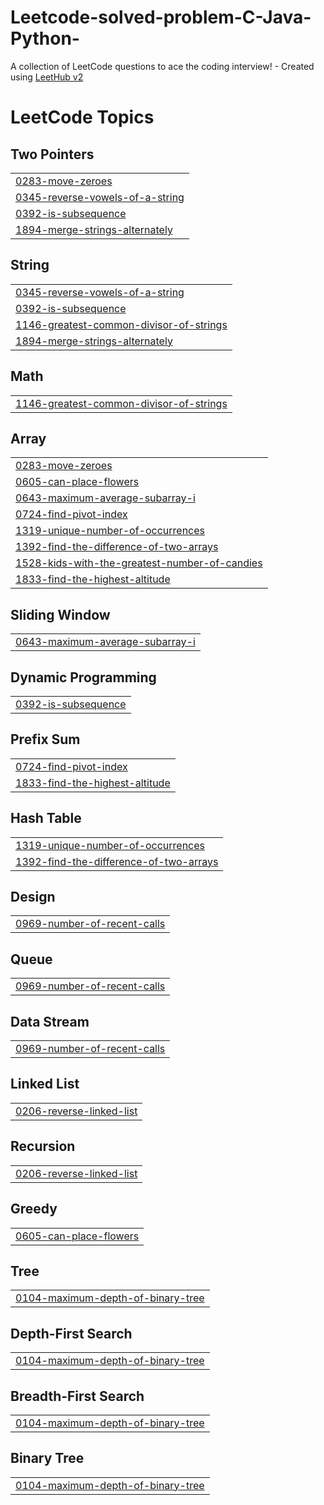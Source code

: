 # Leetcode-solved-problem-C-Java-Python-
A collection of LeetCode questions to ace the coding interview! - Created using [LeetHub v2](https://github.com/arunbhardwaj/LeetHub-2.0)

<!---LeetCode Topics Start-->
# LeetCode Topics
## Two Pointers
|  |
| ------- |
| [0283-move-zeroes](https://github.com/swarnendu11/Leetcode-solved-problem-C-Java-Python-/tree/master/0283-move-zeroes) |
| [0345-reverse-vowels-of-a-string](https://github.com/swarnendu11/Leetcode-solved-problem-C-Java-Python-/tree/master/0345-reverse-vowels-of-a-string) |
| [0392-is-subsequence](https://github.com/swarnendu11/Leetcode-solved-problem-C-Java-Python-/tree/master/0392-is-subsequence) |
| [1894-merge-strings-alternately](https://github.com/swarnendu11/Leetcode-solved-problem-C-Java-Python-/tree/master/1894-merge-strings-alternately) |
## String
|  |
| ------- |
| [0345-reverse-vowels-of-a-string](https://github.com/swarnendu11/Leetcode-solved-problem-C-Java-Python-/tree/master/0345-reverse-vowels-of-a-string) |
| [0392-is-subsequence](https://github.com/swarnendu11/Leetcode-solved-problem-C-Java-Python-/tree/master/0392-is-subsequence) |
| [1146-greatest-common-divisor-of-strings](https://github.com/swarnendu11/Leetcode-solved-problem-C-Java-Python-/tree/master/1146-greatest-common-divisor-of-strings) |
| [1894-merge-strings-alternately](https://github.com/swarnendu11/Leetcode-solved-problem-C-Java-Python-/tree/master/1894-merge-strings-alternately) |
## Math
|  |
| ------- |
| [1146-greatest-common-divisor-of-strings](https://github.com/swarnendu11/Leetcode-solved-problem-C-Java-Python-/tree/master/1146-greatest-common-divisor-of-strings) |
## Array
|  |
| ------- |
| [0283-move-zeroes](https://github.com/swarnendu11/Leetcode-solved-problem-C-Java-Python-/tree/master/0283-move-zeroes) |
| [0605-can-place-flowers](https://github.com/swarnendu11/Leetcode-solved-problem-C-Java-Python-/tree/master/0605-can-place-flowers) |
| [0643-maximum-average-subarray-i](https://github.com/swarnendu11/Leetcode-solved-problem-C-Java-Python-/tree/master/0643-maximum-average-subarray-i) |
| [0724-find-pivot-index](https://github.com/swarnendu11/Leetcode-solved-problem-C-Java-Python-/tree/master/0724-find-pivot-index) |
| [1319-unique-number-of-occurrences](https://github.com/swarnendu11/Leetcode-solved-problem-C-Java-Python-/tree/master/1319-unique-number-of-occurrences) |
| [1392-find-the-difference-of-two-arrays](https://github.com/swarnendu11/Leetcode-solved-problem-C-Java-Python-/tree/master/1392-find-the-difference-of-two-arrays) |
| [1528-kids-with-the-greatest-number-of-candies](https://github.com/swarnendu11/Leetcode-solved-problem-C-Java-Python-/tree/master/1528-kids-with-the-greatest-number-of-candies) |
| [1833-find-the-highest-altitude](https://github.com/swarnendu11/Leetcode-solved-problem-C-Java-Python-/tree/master/1833-find-the-highest-altitude) |
## Sliding Window
|  |
| ------- |
| [0643-maximum-average-subarray-i](https://github.com/swarnendu11/Leetcode-solved-problem-C-Java-Python-/tree/master/0643-maximum-average-subarray-i) |
## Dynamic Programming
|  |
| ------- |
| [0392-is-subsequence](https://github.com/swarnendu11/Leetcode-solved-problem-C-Java-Python-/tree/master/0392-is-subsequence) |
## Prefix Sum
|  |
| ------- |
| [0724-find-pivot-index](https://github.com/swarnendu11/Leetcode-solved-problem-C-Java-Python-/tree/master/0724-find-pivot-index) |
| [1833-find-the-highest-altitude](https://github.com/swarnendu11/Leetcode-solved-problem-C-Java-Python-/tree/master/1833-find-the-highest-altitude) |
## Hash Table
|  |
| ------- |
| [1319-unique-number-of-occurrences](https://github.com/swarnendu11/Leetcode-solved-problem-C-Java-Python-/tree/master/1319-unique-number-of-occurrences) |
| [1392-find-the-difference-of-two-arrays](https://github.com/swarnendu11/Leetcode-solved-problem-C-Java-Python-/tree/master/1392-find-the-difference-of-two-arrays) |
## Design
|  |
| ------- |
| [0969-number-of-recent-calls](https://github.com/swarnendu11/Leetcode-solved-problem-C-Java-Python-/tree/master/0969-number-of-recent-calls) |
## Queue
|  |
| ------- |
| [0969-number-of-recent-calls](https://github.com/swarnendu11/Leetcode-solved-problem-C-Java-Python-/tree/master/0969-number-of-recent-calls) |
## Data Stream
|  |
| ------- |
| [0969-number-of-recent-calls](https://github.com/swarnendu11/Leetcode-solved-problem-C-Java-Python-/tree/master/0969-number-of-recent-calls) |
## Linked List
|  |
| ------- |
| [0206-reverse-linked-list](https://github.com/swarnendu11/Leetcode-solved-problem-C-Java-Python-/tree/master/0206-reverse-linked-list) |
## Recursion
|  |
| ------- |
| [0206-reverse-linked-list](https://github.com/swarnendu11/Leetcode-solved-problem-C-Java-Python-/tree/master/0206-reverse-linked-list) |
## Greedy
|  |
| ------- |
| [0605-can-place-flowers](https://github.com/swarnendu11/Leetcode-solved-problem-C-Java-Python-/tree/master/0605-can-place-flowers) |
## Tree
|  |
| ------- |
| [0104-maximum-depth-of-binary-tree](https://github.com/swarnendu11/Leetcode-solved-problem-C-Java-Python-/tree/master/0104-maximum-depth-of-binary-tree) |
## Depth-First Search
|  |
| ------- |
| [0104-maximum-depth-of-binary-tree](https://github.com/swarnendu11/Leetcode-solved-problem-C-Java-Python-/tree/master/0104-maximum-depth-of-binary-tree) |
## Breadth-First Search
|  |
| ------- |
| [0104-maximum-depth-of-binary-tree](https://github.com/swarnendu11/Leetcode-solved-problem-C-Java-Python-/tree/master/0104-maximum-depth-of-binary-tree) |
## Binary Tree
|  |
| ------- |
| [0104-maximum-depth-of-binary-tree](https://github.com/swarnendu11/Leetcode-solved-problem-C-Java-Python-/tree/master/0104-maximum-depth-of-binary-tree) |
<!---LeetCode Topics End-->